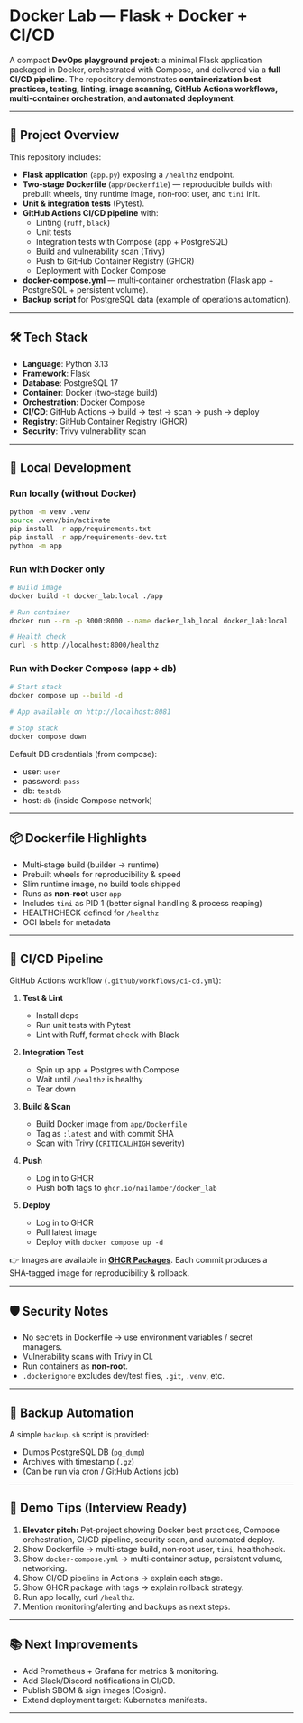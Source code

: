 # Docker Lab — Flask + Docker + CI/CD

A compact **DevOps playground project**: a minimal Flask application packaged in Docker, orchestrated with Compose, and delivered via a **full CI/CD pipeline**. The repository demonstrates **containerization best practices, testing, linting, image scanning, GitHub Actions workflows, multi-container orchestration, and automated deployment**.

---

## 🚀 Project Overview

This repository includes:
- **Flask application** (`app.py`) exposing a `/healthz` endpoint.
- **Two‑stage Dockerfile** (`app/Dockerfile`) — reproducible builds with prebuilt wheels, tiny runtime image, non‑root user, and `tini` init.
- **Unit & integration tests** (Pytest).
- **GitHub Actions CI/CD pipeline** with:
  - Linting (`ruff`, `black`)
  - Unit tests
  - Integration tests with Compose (app + PostgreSQL)
  - Build and vulnerability scan (Trivy)
  - Push to GitHub Container Registry (GHCR)
  - Deployment with Docker Compose
- **docker-compose.yml** — multi‑container orchestration (Flask app + PostgreSQL + persistent volume).
- **Backup script** for PostgreSQL data (example of operations automation).

---

## 🛠️ Tech Stack

- **Language**: Python 3.13
- **Framework**: Flask
- **Database**: PostgreSQL 17
- **Container**: Docker (two‑stage build)
- **Orchestration**: Docker Compose
- **CI/CD**: GitHub Actions → build → test → scan → push → deploy
- **Registry**: GitHub Container Registry (GHCR)
- **Security**: Trivy vulnerability scan

---

## 🔧 Local Development

### Run locally (without Docker)
```bash
python -m venv .venv
source .venv/bin/activate
pip install -r app/requirements.txt
pip install -r app/requirements-dev.txt
python -m app
```

### Run with Docker only
```bash
# Build image
docker build -t docker_lab:local ./app

# Run container
docker run --rm -p 8000:8000 --name docker_lab_local docker_lab:local

# Health check
curl -s http://localhost:8000/healthz
```

### Run with Docker Compose (app + db)
```bash
# Start stack
docker compose up --build -d

# App available on http://localhost:8081

# Stop stack
docker compose down
```

Default DB credentials (from compose):
- user: `user`
- password: `pass`
- db: `testdb`
- host: `db` (inside Compose network)

---

## 📦 Dockerfile Highlights

- Multi‑stage build (builder → runtime)
- Prebuilt wheels for reproducibility & speed
- Slim runtime image, no build tools shipped
- Runs as **non‑root** user `app`
- Includes `tini` as PID 1 (better signal handling & process reaping)
- HEALTHCHECK defined for `/healthz`
- OCI labels for metadata

---

## 🔄 CI/CD Pipeline

GitHub Actions workflow (`.github/workflows/ci-cd.yml`):

1. **Test & Lint**
   - Install deps
   - Run unit tests with Pytest
   - Lint with Ruff, format check with Black

2. **Integration Test**
   - Spin up app + Postgres with Compose
   - Wait until `/healthz` is healthy
   - Tear down

3. **Build & Scan**
   - Build Docker image from `app/Dockerfile`
   - Tag as `:latest` and with commit SHA
   - Scan with Trivy (`CRITICAL`/`HIGH` severity)

4. **Push**
   - Log in to GHCR
   - Push both tags to `ghcr.io/nailamber/docker_lab`

5. **Deploy**
   - Log in to GHCR
   - Pull latest image
   - Deploy with `docker compose up -d`

👉 Images are available in **[GHCR Packages](https://github.com/NailAmber?tab=packages)**. Each commit produces a SHA‑tagged image for reproducibility & rollback.

---

## 🛡️ Security Notes

- No secrets in Dockerfile → use environment variables / secret managers.
- Vulnerability scans with Trivy in CI.
- Run containers as **non‑root**.
- `.dockerignore` excludes dev/test files, `.git`, `.venv`, etc.

---

## 💾 Backup Automation

A simple `backup.sh` script is provided:
- Dumps PostgreSQL DB (`pg_dump`)
- Archives with timestamp (`.gz`)
- (Can be run via cron / GitHub Actions job)

---

## 🎤 Demo Tips (Interview Ready)

1. **Elevator pitch:** Pet‑project showing Docker best practices, Compose orchestration, CI/CD pipeline, security scan, and automated deploy.
2. Show Dockerfile → multi‑stage build, non‑root user, `tini`, healthcheck.
3. Show `docker-compose.yml` → multi‑container setup, persistent volume, networking.
4. Show CI/CD pipeline in Actions → explain each stage.
5. Show GHCR package with tags → explain rollback strategy.
6. Run app locally, curl `/healthz`.
7. Mention monitoring/alerting and backups as next steps.

---

## 📚 Next Improvements

- Add Prometheus + Grafana for metrics & monitoring.
- Add Slack/Discord notifications in CI/CD.
- Publish SBOM & sign images (Cosign).
- Extend deployment target: Kubernetes manifests.

---
